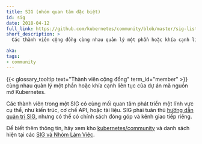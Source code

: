 ```yaml
---
title: SIG (nhóm quan tâm đặc biệt)
id: sig
date: 2018-04-12
full_link: https://github.com/kubernetes/community/blob/master/sig-list.md#special-interest-groups 
short_description: >
  Các thành viên cộng đồng cùng nhau quản lý một phần hoặc khía cạnh liên tục của dự án mã nguồn mở Kubernetes.

aka: 
tags:
- community
---
```

 {{< glossary_tooltip text="Thành viên cộng đồng" term_id="member" >}} cùng nhau quản lý một phần hoặc khía cạnh liên tục của dự án mã nguồn mở Kubernetes.

<!--more-->

Các thành viên trong một SIG có cùng mối quan tâm phát triển một lĩnh vực cụ thể, như kiến trúc, cơ chế API, hoặc tài liệu.
SIG phải tuân thủ [hướng dẫn quản trị SIG](https://github.com/kubernetes/community/blob/master/committee-steering/governance/sig-governance.md), nhưng có thể có chính sách đóng góp và kênh giao tiếp riêng.

Để biết thêm thông tin, hãy xem kho [kubernetes/community](https://github.com/kubernetes/community) và danh sách hiện tại các [SIG và Nhóm Làm Việc](https://github.com/kubernetes/community/blob/master/sig-list.md).

